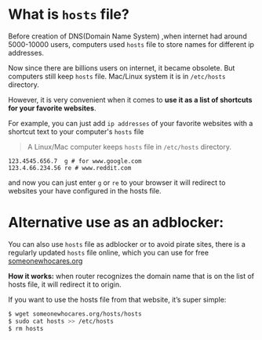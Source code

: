 # What is `hosts` file?

Before creation of DNS(Domain Name System) ,when internet had around 5000-10000 users, computers used `hosts` file to store names for different ip addresses. 

Now since there are billions users on internet, it became obsolete. But computers still keep `hosts` file. Mac/Linux system it is in `/etc/hosts` directory.           

However, it is very convenient when it comes to __use it as a list of shortcuts for your favorite websites__.

For example, you can just add `ip addresses` of your favorite websites with a shortcut text to your computer's `hosts` file

> A Linux/Mac computer keeps `hosts` file in `/etc/hosts` directory.

```
123.4545.656.7  g # for www.google.com
123.4.66.234.56 re # www.reddit.com 
```
and now you can just enter `g` or `re` to your browser it will redirect to websites your have configured in the hosts file. 

# Alternative use as an adblocker: 

You can also use `hosts` file as adblocker or to avoid pirate sites, there is a regularly updated `hosts` file online, which you can use for free [someonewhocares.org](https://someonewhocares.org/hosts/)

__How it works:__ when router recognizes the domain name that is on the list of hosts file, it will redirect it to origin. 

If you want to use the hosts file from that website, it’s super simple:
```bash
$ wget someonewhocares.org/hosts/hosts
$ sudo cat hosts >> /etc/hosts
$ rm hosts
```

